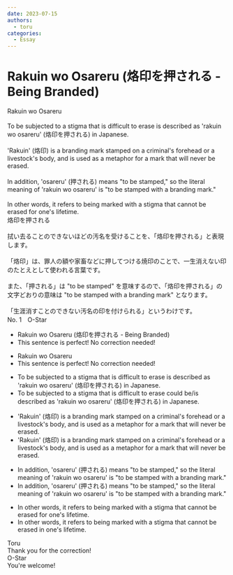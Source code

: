 ```yaml
---
date: 2023-07-15
authors:
  - toru
categories:
  - Essay
---
```


<h1 id="subject_show">Rakuin wo Osareru (烙印を押される - Being Branded)</h1>
<div class="date" hidden>Jul 15, 2023 14:34</div>
<div id="post"><div id="body_show_ori">
Rakuin wo Osareru<br/><br/>To be subjected to a stigma that is difficult to erase is described as 'rakuin wo osareru' (烙印を押される) in Japanese.<br/><br/>'Rakuin' (烙印) is a branding mark stamped on a criminal's forehead or a livestock's body, and is used as a metaphor for a mark that will never be erased.<br/><br/>In addition, 'osareru' (押される) means "to be stamped," so the literal meaning of 'rakuin wo osareru' is "to be stamped with a branding mark."<br/><br/>In other words, it refers to being marked with a stigma that cannot be erased for one's lifetime. 
</div></div>

<!-- more -->

<div id="post_ja"><div id="body_show_mo">
烙印を押される<br/><br/>拭い去ることのできないほどの汚名を受けることを、「烙印を押される」と表現します。<br/><br/>「烙印」は、罪人の額や家畜などに押してつける焼印のことで、一生消えない印のたとえとして使われる言葉です。<br/><br/>また、「押される」は "to be stamped" を意味するので、「烙印を押される」の文字どおりの意味は "to be stamped with a branding mark" となります。<br/><br/>「生涯消すことのできない汚名の印を付けられる」というわけです。
</div></div>
<div id="block"><div class="first_name"> No. 1　<span class="just_name">O-Star</span></div><div id="block2">
<ul class="correction_field">
<li class="incorrect">Rakuin wo Osareru (烙印を押される - Being Branded)</li>
<li class="corrected perfect">This sentence is perfect! No correction needed!</li>
</ul>
<ul class="correction_field">
<li class="incorrect">Rakuin wo Osareru</li>
<li class="corrected perfect">This sentence is perfect! No correction needed!</li>
</ul>
<ul class="correction_field">
<li class="incorrect">To be subjected to a stigma that is difficult to erase is described as 'rakuin wo osareru' (烙印を押される) in Japanese.</li>
<li class="corrected correct">
To be subjected to a stigma that is difficult to erase <span class="f_blue">could be/is</span> described as 'rakuin wo osareru' (烙印を押される) in Japanese.
</li>
</ul>
<ul class="correction_field">
<li class="incorrect">'Rakuin' (烙印) is a branding mark stamped on a criminal's forehead or a livestock's body, and is used as a metaphor for a mark that will never be erased.</li>
<li class="corrected correct">
'Rakuin' (烙印) is a <span class="sline"><span class="f_red">branding</span></span> mark stamped on a criminal's forehead or a livestock's body, and is used as a metaphor for a mark that will never be erased.
</li>
</ul>
<ul class="correction_field">
<li class="incorrect">In addition, 'osareru' (押される) means "to be stamped," so the literal meaning of 'rakuin wo osareru' is "to be stamped with a branding mark."</li>
<li class="corrected correct">
In addition, 'osareru' (押される) means "to be stamped," so the literal meaning of 'rakuin wo osareru' is "to be stamped with a <span class="sline"><span class="f_red">branding</span></span> mark."
</li>
</ul>
<ul class="correction_field">
<li class="incorrect">In other words, it refers to being marked with a stigma that cannot be erased for one's lifetime.</li>
<li class="corrected correct">
In other words, it refers to being marked with a stigma that cannot be erased<span class="f_bold"> in </span>one's lifetime.
</li>
</ul>
</div><div class="name"><span class="just_name">Toru</span><br>
Thank you for the correction!
</div>
<div class="name"><span class="just_name">O-Star</span><br>
You're welcome!
</div>
</div>
